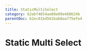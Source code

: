 ```yaml
---
title: StaticMultiSelect
category: 62ebf4654ae80e09e468624b
parentDoc: 62ec01bd561bab0aa775efe4
---
```


# Static Multi Select